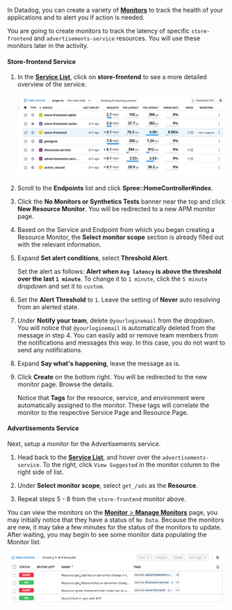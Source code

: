 In Datadog, you can create a variety of <a href="https://docs.datadoghq.com/monitors/" target="_datadog">**Monitors**</a> to track the health of your applications and to alert you if action is needed. 

You are going to create monitors to track the latency of specific `store-frontend` and `advertisements-service` resources. You will use these monitors later in the activity.

#### Store-frontend Service

1. In the <a href="https://app.datadoghq.com/apm/services?env=intro-apm" target="_datadog">**Service List**</a>, click on **store-frontend** to see a more detailed overview of the service. 

    ![Store Frontend Flow](fixappv3/assets/store-frontend-list.png)

2. Scroll to the **Endpoints** list and click **Spree::HomeController#index**.

3. Click the **No Monitors or Synthetics Tests** banner near the top and click **New Resource Monitor**. You will be redirected to a new APM monitor page.

4. Based on the Service and Endpoint from which you began creating a Resource Monitor, the **Select monitor scope** section is already filled out with the relevant information.

5. Expand **Set alert conditions**, select **Threshold Alert**. 

    Set the alert as follows: **Alert when `Avg latency` is above the threshold over the last `1 minute`**. To change it to `1 minute`, click the `5 minute` dropdown and set it to `custom`.

6. Set the **Alert Threshold** to `1`. Leave the setting of **Never** auto resolving from an alerted state.

7. Under **Notify your team**, delete `@yourloginemail` from the dropdown. You will notice that `@yourloginemail` is automatically deleted from the message in step 4. You can easily add or remove team members from the notifications and messages this way. In this case, you do not want to send any notifications.

8. Expand **Say what's happening**, leave the message as is. 

9. Click **Create** on the bottom right. You will be redirected to the new monitor page. Browse the details.

    Notice that **Tags** for the resource, service, and environment were automatically assigned to the monitor. These tags will correlate the monitor to the respective Service Page and Resource Page.

#### Advertisements Service

Next, setup a monitor for the Advertisements service. 

1. Head back to the <a href="https://app.datadoghq.com/apm/services?env=intro-apm" target="_datadog">**Service List**</a>, and hover over the `advertisements-service`. To the right, click `View Suggested` in the monitor column to the right side of list.

4. Under **Select monitor scope**, select `get_/ads` as the **Resource**.

5. Repeat steps 5 - 8 from the `store-frontend` monitor above.

You can view the monitors on the <a href="https://app.datadoghq.com/monitors/manage" target="_datadog">**Monitor** > **Manage Monitors**</a> page, you may initially notice that they have a status of `No Data`. Because the monitors are new, it may take a few minutes for the status of the monitors to update. After waiting, you may begin to see some monitor data populating the Monitor list.

![Monitor Data on Service List](fixappv3/assets/monitor-data-list.png)

